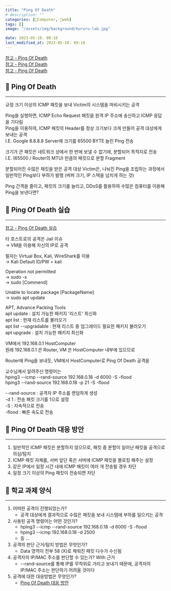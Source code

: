 ```yaml
---
title: "Ping Of Death"
# description: ""
categories: [💫Computer, 🌚web]
tags: []
image: "/assets/img/background/kururu-lab.jpg"

date: 2023-05-10. 09:18
last_modified_at: 2023-05-10. 09:18
---
```


[참고 - Ping Of Death](https://run-it.tistory.com/52)  
[참고 - Ping Of Death](https://ko.wikipedia.org/wiki/%EC%A3%BD%EC%9D%8C%EC%9D%98_%ED%95%91)  
[참고 - Ping Of Death](https://www.cloudflare.com/ko-kr/learning/ddos/ping-of-death-ddos-attack/)  

## 💫 Ping Of Death

---

규정 크기 이상의 ICMP 패킷을 보내 Victim의 시스템을 마비시키는 공격  

Ping을 실행하면, ICMP Echo Request 패킷을 원격 IP 주소에 송신하고 ICMP 응답을 기다림  
Ping을 이용하여, ICMP 패킷의 Header를 정상 크기보다 크게 만들어 공격 대상에게 보내는 공격  
I.E. Google 8.8.8.8 Server에 크기를 65500 BYTE 늘린 Ping 전송  

크기가 큰 패킷은 네트워크 상에서 한 번에 보낼 수 없기에, 분할되어 목적지로 전송  
I.E. (65500 / Router의 MTU) 만큼의 패킷으로 분할 Fragment  

분할되어진 수많은 패킷을 받은 공격 대상 Victim은, 나눠진 Ping을 조립하는 과정에서 일반적인 Ping보다 부하가 발행 (버퍼 크기, IP 스택을 넘치게 하는 것)  

Ping 간격을 줄이고, 패킷의 크기를 늘리고, DDoS를 활용하여 수많은 컴퓨터를 이용해 Ping을 보낸다면?  

## 💫 Ping Of Death 실습

---

[참고 - Ping Of Death 실습](https://blog.naver.com/skyclad1975/220366329285)  

타 호스트로의 공격은 Jail 이슈  
→ VM을 이용해 자신의 IP로 공격  

필자는 Virtual Box, Kali, WireShark를 이용  
→ Kali Default ID/PW = kali  

Operation not permitted  
→ sudo -s  
→ sudo [Commend]  

Unable to locate package [PackageName]  
→ sudo apt update  

APT, Advance Packing Tools  
apt update : 설치 가능한 패키지 '리스트' 최신화  
apt list : 현재 리스트를 불러오기  
apt list --upgradable : 현재 리스트 중 업그레이드 필요한 패키지 불러오기  
apt upgrade : 설치 가능한 패키지 최신화  

VM에서 192.168.0.1 HostComputer  
원래 192.168.0.1 은 Router, VM 은 HostComputer 내부에 있으므로  

Router에 Ping을 보내듯, VM에서 HostComputer로 Ping Of Death 공격을  

교수님께서 알려주신 명령어는  
hping3 --icmp --rand-source 192.168.0.18 -d 6000 -S -flood  
hping3 --rand-source 192.168.0.18 -p 21 -S -flood  

--rand-source : 공격자 IP 주소를 랜덤하게 생성  
-d 1 : 전송 패킷 크기를 1으로 설정  
-S : 지속적으로 전송  
-flood : 빠른 속도로 전송  

## 💫 Ping Of Death 대응 방안

---

1. 일반적인 ICMP 패킷은 분할하지 않으므로, 패킷 중 분할이 일어난 패킷을 공격으로 의심/탐지
2. ICMP 패킷 자체를, 서버 앞단 혹은 서버에 ICMP 패킷을 블로킹 해주는 설정
3. 같은 IP에서 일정 시간 내에 ICMP 패킷이 여러 개 전송될 경우 차단
4. 일정 크기 이상의 Ping 패킷이 전송되면 차단

## 💫 학교 과제 양식

---

1. 어떠한 공격이 진행되었는가?
   - 공격 대상에게 결과적으로 수많은 패킷을 보내 시스템에 부하를 일으키는 공격
2. 사용된 공격 명령어는 어떤 것인가?
   - hping3 --icmp --rand-source 192.168.0.18 -d 6000 -S -flood
   - hping3 --icmp 192.168.0.18 -d 2500
   - 등 ...
3. 공격의 판단 근거/탐지 방법은 무엇인가?
   - Data 영역이 전부 58 (X)로 채워진 패킷 다수가 수신됨
4. 공격자의 IP/MAC 주소를 판단할 수 있는가? With 근거
   - --rand-source를 통해 IP를 무작위로 가리고 보내기 때문에, 공격자의 IP/MAC 주소는 판단하기 어려울 것이다
5. 공격에 대한 대응방법은 무엇인가?
   - [Ping Of Death 대응 방안](#Ping-Of-Death-대응-방안)
